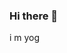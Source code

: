 ### Hi there 👋
i m yog
<!--
**yooggy28/yooggy28** is a ✨ _special_ ✨ repository because its `README.md` (this file) appears on your GitHub profile.

I am Yogesh.

- 🔭 I’m currently working on ...
- 🌱 I’m currently learning ...
- 👯 I’m looking to collaborate on ...
- 🤔 I’m looking for help with ...
- 💬 Ask me about ...
- 📫 How to reach me: ...
- 😄 Pronouns: ...
- ⚡ Fun fact: ...
-->
